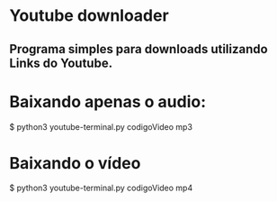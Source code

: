 # Youtube downloader

## Programa simples para downloads utilizando Links do Youtube.

# Baixando apenas o audio: 
$ python3 youtube-terminal.py codigoVideo mp3

# Baixando o vídeo
$ python3 youtube-terminal.py codigoVideo mp4
